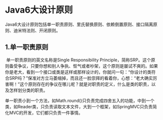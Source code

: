 # Java6大设计原则

Java6大设计原则包括单一职责原则、里氏替换原则、依赖倒置原则、接口隔离原则、迪米特法则、开闭原则。



## 1.单一职责原则

​	单一职责原则的英文名称是Single Responsibility Principle，简称SRP。这个原则备受争议，只要你想和别人争执、怄气或者吵架，这个原则是屡试不爽的。如果你是老大，看到一个接口或类是这样或那样设计的，你就问一句：“你设计的类符合SRP吗？”保准对方立马萎缩掉，而且还一脸崇拜的看着你，心想：“老大确实厉害啊！”这个原则存在的争议在哪儿呢？就是对职责的定义，什么是类的职责，以及怎样划分类的职责。

​	单一职责小到一个方法，如Math.round()只负责完成四舍五入的功能，中到一个类，如Reader类，只负责读取文本文件，大到一个框架，如SpringMVC只负责简化MVC的开发，它们都只负责一件事情。